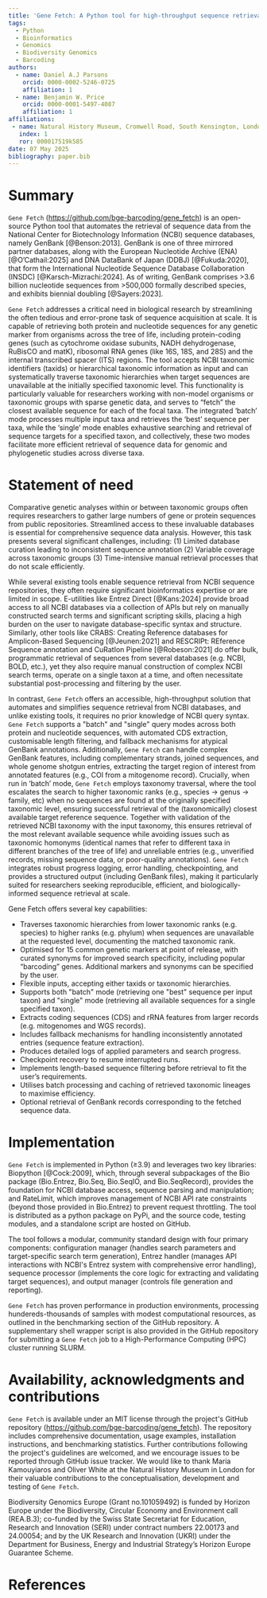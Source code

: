 ```yaml
---
title: 'Gene Fetch: A Python tool for high-throughput sequence retrieval from NCBI databases'
tags:
  - Python
  - Bioinformatics
  - Genomics
  - Biodiversity Genomics
  - Barcoding
authors:
  - name: Daniel A.J Parsons
    orcid: 0000-0002-5246-0725
    affiliation: 1 
  - name: Benjamin W. Price
    orcid: 0000-0001-5497-4087
    affiliation: 1
affiliations:
 - name: Natural History Museum, Cromwell Road, South Kensington, London, England SW7 5BD, United Kingdom
   index: 1
   ror: 000017519k585
date: 07 May 2025
bibliography: paper.bib
---
```



# Summary

`Gene Fetch` (https://github.com/bge-barcoding/gene_fetch) is an open-source Python tool that automates the retrieval of sequence data from the National Center for Biotechnology Information (NCBI) sequence databases, namely GenBank [@Benson:2013]. GenBank is one of three mirrored partner databases, along with the European Nucleotide Archive (ENA) [@O’Cathail:2025] and DNA DataBank of Japan (DDBJ) [@Fukuda:2020], that form the International Nucleotide Sequence Database Collaboration (INSDC) [@Karsch-Mizrachi:2024]. As of writing, GenBank comprises >3.6 billion nucleotide sequences from >500,000 formally described species, and exhibits biennial doubling [@Sayers:2023]. 

`Gene Fetch` addresses a critical need in biological research by streamlining the often tedious and error-prone task of sequence acquisition at scale. It is capable of retrieving both protein and nucleotide sequences for any genetic marker from organisms across the tree of life, including protein-coding genes (such as cytochrome oxidase subunits, NADH dehydrogenase, RuBisCO and matK), ribosomal RNA genes (like 16S, 18S, and 28S) and the internal transcribed spacer (ITS) regions. The tool accepts NCBI taxonomic identifiers (taxids) or hierarchical taxonomic information as input and can systematically traverse taxonomic hierarchies when target sequences are unavailable at the initially specified taxonomic level. This functionality is particularly valuable for researchers working with non-model organisms or taxonomic groups with sparse genetic data, and serves to “fetch” the closest available sequence for each of the focal taxa. The integrated ‘batch’ mode processes multiple input taxa and retrieves the ‘best’ sequence per taxa, while the ‘single’ mode enables exhaustive searching and retrieval of sequence targets for a specified taxon, and collectively, these two modes facilitate more efficient retrieval of sequence data for genomic and phylogenetic studies across diverse taxa.




# Statement of need

Comparative genetic analyses within or between taxonomic groups often requires researchers to gather large numbers of gene or protein sequences from public repositories. Streamlined access to these invaluable databases is essential for comprehensive sequence data analysis. However, this task presents several significant challenges, including: 
(1) Limited database curation leading to inconsistent sequence annotation
(2) Variable coverage across taxonomic groups
(3) Time-intensive manual retrieval processes that do not scale efficiently.

While several existing tools enable sequence retrieval from NCBI sequence repositories, they often require significant bioinformatics expertise or are limited in scope. E-utilities like Entrez Direct [@Kans:2024] provide broad access to all NCBI databases via a collection of APIs but rely on manually constructed search terms and significant scripting skills, placing a high burden on the user to navigate database-specific syntax and structure. Similarly, other tools like CRABS: Creating Reference databases for Amplicon-Based Sequencing [@Jeunen:2021] and RESCRIPt: REference Sequence annotation and CuRatIon Pipeline [@Robeson:2021] do offer bulk, programmatic retrieval of sequences from several databases (e.g. NCBI, BOLD, etc.), yet they also require manual construction of complex NCBI search terms, operate on a single taxon at a time, and often necessitate substantial post-processing and filtering by the user.

In contrast, `Gene Fetch` offers an accessible, high-throughput solution that automates and simplifies sequence retrieval from NCBI databases, and unlike existing tools, it requires no prior knowledge of NCBI query syntax. `Gene Fetch` supports a "batch" and "single" query modes across both protein and nucleotide sequences, with automated CDS extraction, customisable length filtering, and fallback mechanisms for atypical GenBank annotations. Additionally, `Gene Fetch` can handle complex GenBank features, including complementary strands, joined sequences, and whole genome shotgun entries, extracting the target region of interest from annotated features (e.g., COI from a mitogenome record). Crucially, when run in ‘batch’ mode, `Gene Fetch` employs taxonomy traversal, where the tool escalates the search to higher taxonomic ranks (e.g., species → genus → family, etc) when no sequences are found at the originally specified taxonomic level, ensuring successful retrieval of the (taxonomically) closest available target reference sequence. Together with validation of the retrieved NCBI taxonomy with the input taxonomy, this ensures retrieval of the most relevant available sequence while avoiding issues such as taxonomic homonyms (identical names that refer to different taxa in different branches of the tree of life) and unreliable entries (e.g., unverified records, missing sequence data, or poor-quality annotations). `Gene Fetch` integrates robust progress logging, error handling, checkpointing, and provides a structured output (including GenBank files), making it particularly suited for researchers seeking reproducible, efficient, and biologically-informed sequence retrieval at scale.

Gene Fetch offers several key capabilities:
- Traverses taxonomic hierarchies from lower taxonomic ranks (e.g. species) to higher ranks (e.g. phylum) when sequences are unavailable at the requested level, documenting the matched taxonomic rank.
- Optimised for 15 common genetic markers at point of release, with curated synonyms for improved search specificity, including popular “barcoding” genes. Additional markers and synonyms can be specified by the user.
- Flexible inputs, accepting either taxids or taxonomic hierarchies. 
- Supports both "batch" mode (retrieving one "best" sequence per input taxon) and "single" mode (retrieving all available sequences for a single specified taxon).
- Extracts coding sequences (CDS) and rRNA features from larger records (e.g. mitogenomes and WGS records).
- Includes fallback mechanisms for handling inconsistently annotated entries (sequence feature extraction).
- Produces detailed logs of applied parameters and search progress.
- Checkpoint recovery to resume interrupted runs.
- Implements length-based sequence filtering before retrieval to fit the user’s requirements.
- Utilises batch processing and caching of retrieved taxonomic lineages to maximise efficiency.
- Optional retrieval of GenBank records corresponding to the fetched sequence data.



# Implementation

`Gene Fetch` is implemented in Python (≥3.9) and leverages two key libraries: Biopython [@Cock:2009], which, through several subpackages of the Bio package (Bio.Entrez, Bio.Seq, Bio.SeqIO, and Bio.SeqRecord), provides the foundation for NCBI database access, sequence parsing and manipulation; and RateLimit, which improves management of NCBI API rate constraints (beyond those provided in Bio.Entrez) to prevent request throttling. The tool is distributed as a python package on PyPi, and the source code, testing modules, and a standalone script are hosted on GitHub.

The tool follows a modular, community standard design with four primary components: configuration manager (handles search parameters and target-specific search term generation), Entrez handler (manages API interactions with NCBI's Entrez system with comprehensive error handling), sequence processor (implements the core logic for extracting and validating target sequences), and output manager (controls file generation and reporting).

`Gene Fetch` has proven performance in production environments, processing hundereds-thousands of samples with modest computational resources, as outlined in the benchmarking section of the GitHub repository. A supplementary shell wrapper script is also provided in the GitHub repository for submitting a `Gene Fetch` job to a High-Performance Computing (HPC) cluster running SLURM.



# Availability, acknowledgments and contributions

`Gene Fetch` is available under an MIT license through the project's GitHub repository (https://github.com/bge-barcoding/gene_fetch). The repository includes comprehensive documentation, usage examples, installation instructions, and benchmarking statistics. Further contributions following the project's guidelines are welcomed, and we encourage issues to be reported through GitHub issue tracker. We would like to thank Maria Kamouyiaros and Oliver White at the Natural History Museum in London for their valuable contributions to the conceptualisation, development and testing of `Gene Fetch`. 

Biodiversity Genomics Europe (Grant no.101059492) is funded by Horizon Europe under the Biodiversity, Circular Economy and Environment call (REA.B.3); co-funded by the Swiss State Secretariat for Education, Research and Innovation (SERI) under contract numbers 22.00173 and 24.00054; and by the UK Research and Innovation (UKRI) under the Department for Business, Energy and Industrial Strategy’s Horizon Europe Guarantee Scheme.



# References


